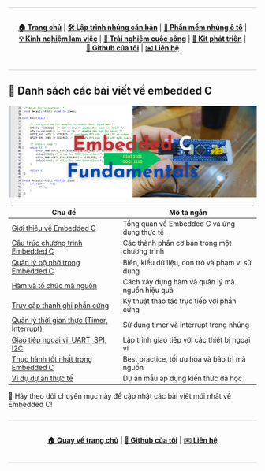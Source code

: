 <!-- Google Analytics -->
<script async src="https://www.googletagmanager.com/gtag/js?id=YOUR_GA_MEASUREMENT_ID"></script>
<script>
  window.dataLayer = window.dataLayer || [];
  function gtag(){dataLayer.push(arguments);}
  gtag('js', new Date());
  gtag('config', 'YOUR_GA_MEASUREMENT_ID');
</script>

<div style="border-top:1px solid #ccc; border-bottom:1px solid #ccc; border-radius:0px; padding:16px; margin:24px 0;">
  <p align="center">
    <a href="/"><strong>🏠 Trang chủ</strong></a> |
    <a href="/embedded/"><strong>🛠️ Lập trình nhúng căn bản</strong></a> |
    <a href="/automotive/"><strong>🚗 Phần mềm nhúng ô tô</strong></a> |
    <a href="/blog/"><strong>💡 Kinh nghiệm làm việc</strong></a> |
    <a href="/blog/"><strong>🌱 Trải nghiệm cuộc sống</strong></a> |
    <a href="/kits/"><strong>🔌 Kit phát triển</strong></a> |
    <a href="https://github.com/ai-ho"><strong>🔗 Github của tôi</strong></a> |
    <a href="mailto:thienaiho95@gmail.com"><strong>✉️ Liên hệ</strong></a>
  </p>
</div>

## 📑 Danh sách các bài viết về embedded C

<p align="center">
  <img src="/embedded/assets/Embedded.png" alt="Lập trình nhúng" style="width: 100vw" />
</p>

| Chủ đề                                   | Mô tả ngắn                                      |
|-------------------------------------------|-------------------------------------------------|
| [Giới thiệu về Embedded C](/embedded/intro/)             | Tổng quan về Embedded C và ứng dụng thực tế      |
| [Cấu trúc chương trình Embedded C](/embedded/program-structure/)     | Các thành phần cơ bản trong một chương trình     |
| [Quản lý bộ nhớ trong Embedded C](#)      | Biến, kiểu dữ liệu, con trỏ và phạm vi sử dụng   |
| [Hàm và tổ chức mã nguồn](#)              | Cách xây dựng hàm và quản lý mã nguồn hiệu quả   |
| [Truy cập thanh ghi phần cứng](#)         | Kỹ thuật thao tác trực tiếp với phần cứng        |
| [Quản lý thời gian thực (Timer, Interrupt)](#) | Sử dụng timer và interrupt trong nhúng      |
| [Giao tiếp ngoại vi: UART, SPI, I2C](#)  | Lập trình giao tiếp với các thiết bị ngoại vi    |
| [Thực hành tốt nhất trong Embedded C](#)  | Best practice, tối ưu hóa và bảo trì mã nguồn     |
| [Ví dụ dự án thực tế](#)                  | Dự án mẫu áp dụng kiến thức đã học               |

🌟 Hãy theo dõi chuyên mục này để cập nhật các bài viết mới nhất về Embedded C!

<div style="border-top:1px solid #ccc; border-bottom:1px solid #ccc; border-radius:0px; padding:16px; margin:24px 0;">
  <p align="center">
    <a href="/"><strong>🏠 Quay về trang chủ</strong></a> |
    <a href="https://github.com/ai-ho"><strong>🔗 Github của tôi</strong></a> |
    <a href="mailto:thienaiho95@gmail.com"><strong>✉️ Liên hệ</strong></a>
  </p>
</div>